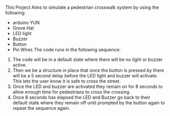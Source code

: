 This Project Aims to simulate a pedestrian crosswalk system by using the following:
* arduino YUN
* Grove Hat 
* LED light
* Buzzer
* Button
* Pin Wires
The code runs in the following sequence:
1.	The code will be in a default state where there will be no light or buzzer active. 
2.	Then we be a structure in place that once the button is pressed by there will be a 5 second delay before the LED light and buzzer will activate. This lets  the user know it is safe to cross the street.
3.	Once the LED and buzzer are activated they remain on for 8 seconds to allow enough time for pedestrians to cross the crossing.
4.	Once 8 seconds has elapsed the LED and Buzzer go back to their default state where they remain off until prompted by the button again to repeat the sequence again. 
